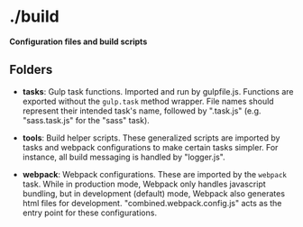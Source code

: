 # ./build

**Configuration files and build scripts**

## Folders

* **tasks**: Gulp task functions. Imported and run by gulpfile.js. Functions are exported without the `gulp.task` method wrapper. File names should represent their intended task's name, followed by ".task.js" (e.g. "sass.task.js" for the "sass" task).

* **tools**: Build helper scripts. These generalized scripts are imported by tasks and webpack configurations to make certain tasks simpler. For instance, all build messaging is handled by "logger.js".

* **webpack**: Webpack configurations. These are imported by the `webpack` task. While in production mode, Webpack only handles javascript bundling, but in development (default) mode, Webpack also generates html files for development. "combined.webpack.config.js" acts as the entry point for these configurations.

